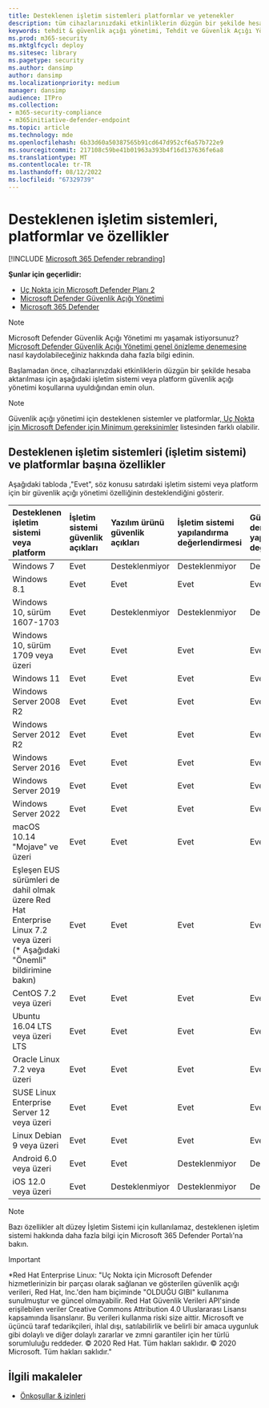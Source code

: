 ```yaml
---
title: Desteklenen işletim sistemleri platformlar ve yetenekler
description: tüm cihazlarınızdaki etkinliklerin düzgün bir şekilde hesaba aktarılması için Microsoft Defender Güvenlik Açığı Yönetimi için işletim sistemi veya platform gereksinimlerini karşıladığınızdan emin olun.
keywords: tehdit & güvenlik açığı yönetimi, Tehdit ve Güvenlik Açığı Yönetimi, işletim sistemi, platform gereksinimleri, önkoşullar, Uç Nokta için Microsoft Defender-tvm tarafından desteklenen işletim sistemi, Uç Nokta için Microsoft Defender -tvm, desteklenen işletim sistemleri, desteklenen platformlar, linux desteği, mac desteği, mdvm, Microsoft Defender Güvenlik Açığı Yönetimi
ms.prod: m365-security
ms.mktglfcycl: deploy
ms.sitesec: library
ms.pagetype: security
ms.author: dansimp
author: dansimp
ms.localizationpriority: medium
manager: dansimp
audience: ITPro
ms.collection:
- m365-security-compliance
- m365initiative-defender-endpoint
ms.topic: article
ms.technology: mde
ms.openlocfilehash: 6b33d60a50387565b91cd647d952cf6a57b722e9
ms.sourcegitcommit: 217108c59be41b01963a393b4f16d137636fe6a8
ms.translationtype: MT
ms.contentlocale: tr-TR
ms.lasthandoff: 08/12/2022
ms.locfileid: "67329739"
---
```

# <a name="supported-operating-systems-platforms-and-capabilities"></a>Desteklenen işletim sistemleri, platformlar ve özellikler

[!INCLUDE [Microsoft 365 Defender rebranding](../../includes/microsoft-defender.md)]

**Şunlar için geçerlidir:**

- [Uç Nokta için Microsoft Defender Planı 2](https://go.microsoft.com/fwlink/?linkid=2154037)
- [Microsoft Defender Güvenlik Açığı Yönetimi](../defender-vulnerability-management/index.yml)
- [Microsoft 365 Defender](https://go.microsoft.com/fwlink/?linkid=2118804)

>[!Note]
> Microsoft Defender Güvenlik Açığı Yönetimi mı yaşamak istiyorsunuz? [Microsoft Defender Güvenlik Açığı Yönetimi genel önizleme denemesine](../defender-vulnerability-management/get-defender-vulnerability-management.md) nasıl kaydolabileceğiniz hakkında daha fazla bilgi edinin.

Başlamadan önce, cihazlarınızdaki etkinliklerin düzgün bir şekilde hesaba aktarılması için aşağıdaki işletim sistemi veya platform güvenlik açığı yönetimi koşullarına uyuldığından emin olun.

> [!NOTE]
> Güvenlik açığı yönetimi için desteklenen sistemler ve platformlar[, Uç Nokta için Microsoft Defender için Minimum gereksinimler](../defender-endpoint/minimum-requirements.md) listesinden farklı olabilir.

## <a name="capabilities-per-supported-operating-systems-os-and-platforms"></a>Desteklenen işletim sistemleri (işletim sistemi) ve platformlar başına özellikler

Aşağıdaki tabloda ,"Evet", söz konusu satırdaki işletim sistemi veya platform için bir güvenlik açığı yönetimi özelliğinin desteklendiğini gösterir.

Desteklenen işletim sistemi veya platform|İşletim sistemi güvenlik açıkları|Yazılım ürünü güvenlik açıkları|İşletim sistemi yapılandırma değerlendirmesi|Güvenlik denetimleri yapılandırma değerlendirmesi|Yazılım ürün yapılandırma değerlendirmesi
:---|:---|:---|:---|:---|:---
Windows 7|Evet|Desteklenmiyor|Desteklenmiyor|Desteklenmiyor|Desteklenmiyor
Windows 8.1|Evet|Evet|Evet|Evet|Evet
Windows 10, sürüm 1607-1703|Evet|Desteklenmiyor|Desteklenmiyor|Desteklenmiyor|Desteklenmiyor
Windows 10, sürüm 1709 veya üzeri|Evet|Evet|Evet|Evet|Evet
Windows 11|Evet|Evet|Evet|Evet|Evet
Windows Server 2008 R2|Evet|Evet|Evet|Evet|Evet
Windows Server 2012 R2|Evet|Evet|Evet|Evet|Evet
Windows Server 2016|Evet|Evet|Evet|Evet|Evet
Windows Server 2019|Evet|Evet|Evet|Evet|Evet
Windows Server 2022|Evet|Evet|Evet|Evet|Evet
macOS 10.14 "Mojave" ve üzeri|Evet|Evet|Evet|Evet|Evet
Eşleşen EUS sürümleri de dahil olmak üzere Red Hat Enterprise Linux 7.2 veya üzeri (\* Aşağıdaki "Önemli" bildirimine bakın)|Evet|Evet|Evet|Evet|Evet
CentOS 7.2 veya üzeri|Evet|Evet|Evet|Evet|Evet
Ubuntu 16.04 LTS veya üzeri LTS|Evet|Evet|Evet|Evet|Evet
Oracle Linux 7.2 veya üzeri|Evet|Evet|Evet|Evet|Evet
SUSE Linux Enterprise Server 12 veya üzeri|Evet|Evet|Evet|Evet|Evet
Linux Debian 9 veya üzeri|Evet|Evet|Evet|Evet|Evet
Android 6.0 veya üzeri|Evet|Evet|Desteklenmiyor|Desteklenmiyor|Desteklenmiyor
iOS 12.0 veya üzeri|Evet|Desteklenmiyor|Desteklenmiyor|Desteklenmiyor|Desteklenmiyor

> [!NOTE]
> Bazı özellikler alt düzey İşletim Sistemi için kullanılamaz, desteklenen işletim sistemi hakkında daha fazla bilgi için Microsoft 365 Defender Portalı'na bakın.

> [!IMPORTANT]
> \*Red Hat Enterprise Linux: "Uç Nokta için Microsoft Defender hizmetlerinizin bir parçası olarak sağlanan ve gösterilen güvenlik açığı verileri, Red Hat, Inc.'den ham biçiminde "OLDUĞU GIBI" kullanıma sunulmuştur ve güncel olmayabilir. Red Hat Güvenlik Verileri API'sinde erişilebilen veriler Creative Commons Attribution 4.0 Uluslararası Lisansı kapsamında lisanslanır. Bu verileri kullanma riski size aittir. Microsoft ve üçüncü taraf tedarikçileri, ihlal dışı, satılabilirlik ve belirli bir amaca uygunluk gibi dolaylı ve diğer dolaylı zararlar ve zımni garantiler için her türlü sorumluluğu reddeder. © 2020 Red Hat. Tüm hakları saklıdır. © 2020 Microsoft. Tüm hakları saklıdır."

## <a name="related-articles"></a>İlgili makaleler

- [Önkoşullar & izinleri](tvm-prerequisites.md)
